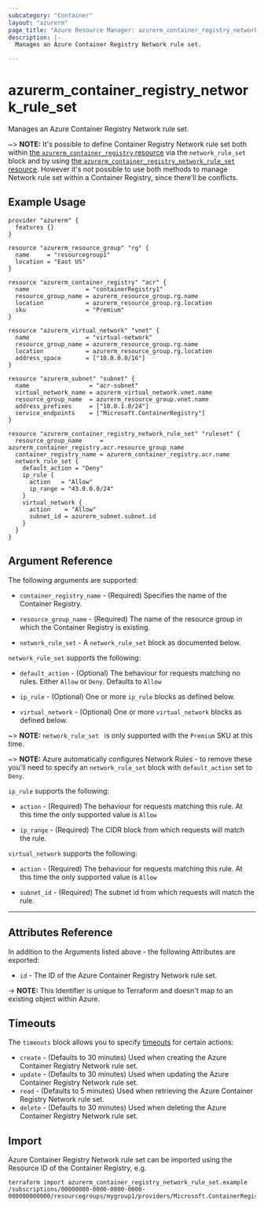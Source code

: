 ```yaml
---
subcategory: "Container"
layout: "azurerm"
page_title: "Azure Resource Manager: azurerm_container_registry_network_rule_set"
description: |-
  Manages an Azure Container Registry Network rule set.

---
```


# azurerm_container_registry_network_rule_set

Manages an Azure Container Registry Network rule set.

~> **NOTE:** It's possible to define Container Registry Network rule set both within [the `azurerm_container_registry` resource](container_registry.html) via the `network_rule_set` block and by using [the `azurerm_container_registry_network_rule_set` resource](container_registry_network_rule_set.html). However it's not possible to use both methods to manage Network rule set within a Container Registry, since there'll be conflicts.

## Example Usage

```hcl
provider "azurerm" {
  features {}
}

resource "azurerm_resource_group" "rg" {
  name     = "resourcegroup1"
  location = "East US"
}

resource "azurerm_container_registry" "acr" {
  name                = "containerRegistry1"
  resource_group_name = azurerm_resource_group.rg.name
  location            = azurerm_resource_group.rg.location
  sku                 = "Premium"
}

resource "azurerm_virtual_network" "vnet" {
  name                = "virtual-network"
  resource_group_name = azurerm_resource_group.rg.name
  location            = azurerm_resource_group.rg.location
  address_space       = ["10.0.0.0/16"]
}

resource "azurerm_subnet" "subnet" {
  name                 = "acr-subnet"
  virtual_network_name = azurerm_virtual_network.vnet.name
  resource_group_name  = azurerm_resource_group.vnet.name
  address_prefixes     = ["10.0.1.0/24"]
  service_endpoints    = ["Microsoft.ContainerRegistry"]
}

resource "azurerm_container_registry_network_rule_set" "ruleset" {
  resource_group_name     = azurerm_container_registry.acr.resource_group_name
  container_registry_name = azurerm_container_registry.acr.name
  network_rule_set {
    default_action = "Deny"
    ip_rule {
      action   = "Allow"
      ip_range = "43.0.0.0/24"
    }
    virtual_network {
      action    = "Allow"
      subnet_id = azurerm_subnet.subnet.id
    }
  }
}
```

## Argument Reference

The following arguments are supported:

* `container_registry_name` - (Required) Specifies the name of the Container Registry.

* `resource_group_name` - (Required) The name of the resource group in which the Container Registry is existing.

* `network_rule_set` - A `network_rule_set` block as documented below.

`network_rule_set` supports the following:

* `default_action` - (Optional) The behaviour for requests matching no rules. Either `Allow` or `Deny`. Defaults to `Allow`

* `ip_rule` - (Optional) One or more `ip_rule` blocks as defined below.

* `virtual_network` - (Optional) One or more `virtual_network` blocks as defined below.

~> **NOTE:** `network_rule_set ` is only supported with the `Premium` SKU at this time.

~> **NOTE:** Azure automatically configures Network Rules - to remove these you'll need to specify an `network_rule_set` block with `default_action` set to `Deny`.

`ip_rule` supports the following:

* `action` - (Required) The behaviour for requests matching this rule. At this time the only supported value is `Allow`

* `ip_range` - (Required) The CIDR block from which requests will match the rule.

`virtual_network` supports the following:

* `action` - (Required) The behaviour for requests matching this rule. At this time the only supported value is `Allow`

* `subnet_id` - (Required) The subnet id from which requests will match the rule.


---
## Attributes Reference

In addition to the Arguments listed above - the following Attributes are exported: 

* `id` - The ID of the Azure Container Registry Network rule set.

-> **NOTE:** This Identifier is unique to Terraform and doesn't map to an existing object within Azure.

## Timeouts

The `timeouts` block allows you to specify [timeouts](https://www.terraform.io/docs/configuration/resources.html#timeouts) for certain actions:

* `create` - (Defaults to 30 minutes) Used when creating the Azure Container Registry Network rule set.
* `update` - (Defaults to 30 minutes) Used when updating the Azure Container Registry Network rule set.
* `read` - (Defaults to 5 minutes) Used when retrieving the Azure Container Registry Network rule set.
* `delete` - (Defaults to 30 minutes) Used when deleting the Azure Container Registry Network rule set.

## Import

Azure Container Registry Network rule set can be imported using the Resource ID of the Container Registry, e.g.

```shell
terraform import azurerm_container_registry_network_rule_set.example /subscriptions/00000000-0000-0000-0000-000000000000/resourcegroups/mygroup1/providers/Microsoft.ContainerRegistry/registries/myregistry1
```

